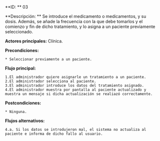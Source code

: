 **ID: ** 03 

**Descripción: ** Se introduce el medicamento o medicamentos, y su dosis. Además, se añade la frecuencia con la que debe tomarlos y el comienzo y fin de dicho tratamiento, y lo asigna a un paciente previamente seleccionado.

**Actores principales:** Clínica.

**Precondiciones:**

	* Seleccionar previamente a un paciente.

**Flujo principal:**

	1.El administrador quiere asignarle un tratamiento a un paciente.
	2.El administrador selecciona al paciente.
	3.El administrador introduce los datos del tratamiento asignado.
	4.El administrador muestra por pantalla al paciente actualizado y muestra un mensaje si dicha actualización se realiazó correctamente.

**Postcondiciones:**

	* Ninguna.

**Flujos alternativos:**

	4.a. Si los datos se introdujeron mal, el sistema no actualiza al paciente e informa de dicho fallo al usuario.
